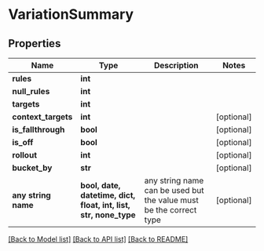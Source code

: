 # VariationSummary


## Properties
Name | Type | Description | Notes
------------ | ------------- | ------------- | -------------
**rules** | **int** |  | 
**null_rules** | **int** |  | 
**targets** | **int** |  | 
**context_targets** | **int** |  | [optional] 
**is_fallthrough** | **bool** |  | [optional] 
**is_off** | **bool** |  | [optional] 
**rollout** | **int** |  | [optional] 
**bucket_by** | **str** |  | [optional] 
**any string name** | **bool, date, datetime, dict, float, int, list, str, none_type** | any string name can be used but the value must be the correct type | [optional]

[[Back to Model list]](../README.md#documentation-for-models) [[Back to API list]](../README.md#documentation-for-api-endpoints) [[Back to README]](../README.md)


